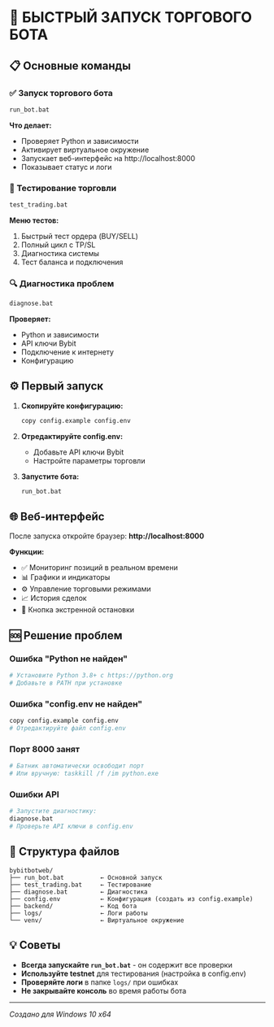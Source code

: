 # 🚀 БЫСТРЫЙ ЗАПУСК ТОРГОВОГО БОТА

## 📋 Основные команды

### ✅ Запуск торгового бота
```bash
run_bot.bat
```
**Что делает:**
- Проверяет Python и зависимости
- Активирует виртуальное окружение
- Запускает веб-интерфейс на http://localhost:8000
- Показывает статус и логи

### 🧪 Тестирование торговли
```bash
test_trading.bat
```
**Меню тестов:**
1. Быстрый тест ордера (BUY/SELL) 
2. Полный цикл с TP/SL
3. Диагностика системы
4. Тест баланса и подключения

### 🔍 Диагностика проблем
```bash
diagnose.bat
```
**Проверяет:**
- Python и зависимости
- API ключи Bybit
- Подключение к интернету
- Конфигурацию

## ⚙️ Первый запуск

1. **Скопируйте конфигурацию:**
   ```bash
   copy config.example config.env
   ```

2. **Отредактируйте config.env:**
   - Добавьте API ключи Bybit
   - Настройте параметры торговли

3. **Запустите бота:**
   ```bash
   run_bot.bat
   ```

## 🌐 Веб-интерфейс

После запуска откройте браузер: **http://localhost:8000**

**Функции:**
- ✅ Мониторинг позиций в реальном времени
- 📊 Графики и индикаторы
- ⚙️ Управление торговыми режимами
- 📈 История сделок
- 🛑 Кнопка экстренной остановки

## 🆘 Решение проблем

### Ошибка "Python не найден"
```bash
# Установите Python 3.8+ с https://python.org
# Добавьте в PATH при установке
```

### Ошибка "config.env не найден"
```bash
copy config.example config.env
# Отредактируйте файл config.env
```

### Порт 8000 занят
```bash
# Батник автоматически освободит порт
# Или вручную: taskkill /f /im python.exe
```

### Ошибки API
```bash
# Запустите диагностику:
diagnose.bat
# Проверьте API ключи в config.env
```

## 📁 Структура файлов

```
bybitbotweb/
├── run_bot.bat          ← Основной запуск
├── test_trading.bat     ← Тестирование  
├── diagnose.bat         ← Диагностика
├── config.env           ← Конфигурация (создать из config.example)
├── backend/             ← Код бота
├── logs/                ← Логи работы
└── venv/                ← Виртуальное окружение
```

## 💡 Советы

- **Всегда запускайте `run_bot.bat`** - он содержит все проверки
- **Используйте testnet** для тестирования (настройка в config.env)
- **Проверяйте логи** в папке `logs/` при ошибках
- **Не закрывайте консоль** во время работы бота

---
*Создано для Windows 10 x64* 